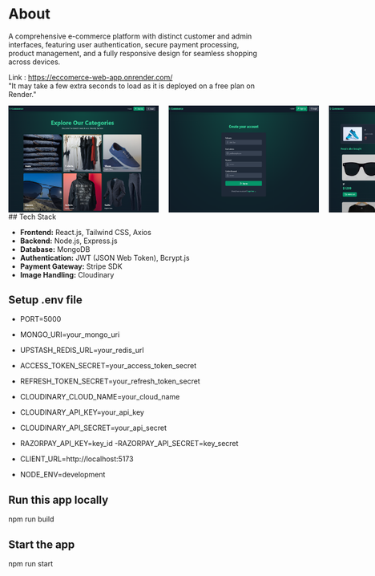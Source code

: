 # About
A comprehensive e-commerce platform with distinct customer and admin interfaces, featuring user authentication, secure payment processing, product management, and a fully responsive design for seamless shopping across devices.

Link : https://eccomerce-web-app.onrender.com/  
"It may take a few extra seconds to load as it is deployed on a free plan on Render."

<div style="display: flex; justify-content: space-between; gap: 10px;">
<img src="./Page1.png" width="300" style="margin-right: 10px;"/>
<img src="./Page2.png" width="300" style="margin-right: 10px;"/>
<img src="./Page3.png" width="300" style="margin-right: 10px;" />
<img src="./Page4.png" width="300" style="margin-right: 10px;"/>
</div>
## Tech Stack

- **Frontend:** React.js, Tailwind CSS, Axios
- **Backend:** Node.js, Express.js
- **Database:** MongoDB
- **Authentication:** JWT (JSON Web Token), Bcrypt.js
- **Payment Gateway:** Stripe SDK
- **Image Handling:** Cloudinary

## Setup .env file

- PORT=5000
- MONGO_URI=your_mongo_uri
- UPSTASH_REDIS_URL=your_redis_url

- ACCESS_TOKEN_SECRET=your_access_token_secret
- REFRESH_TOKEN_SECRET=your_refresh_token_secret

- CLOUDINARY_CLOUD_NAME=your_cloud_name
- CLOUDINARY_API_KEY=your_api_key
- CLOUDINARY_API_SECRET=your_api_secret
  
- RAZORPAY_API_KEY=key_id
-RAZORPAY_API_SECRET=key_secret
- CLIENT_URL=http://localhost:5173
- NODE_ENV=development

## Run this app locally
 npm run build
 
## Start the app
 npm run start
